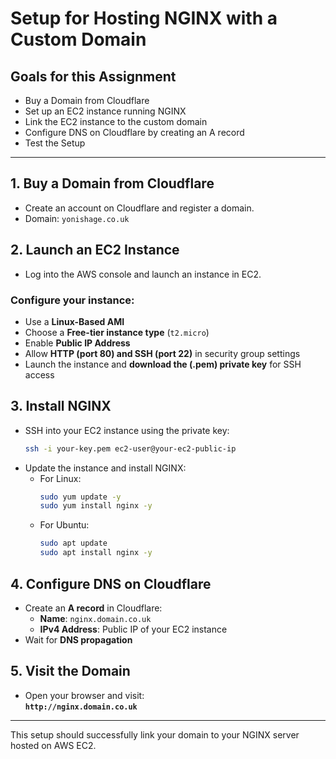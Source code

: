 # Setup for Hosting NGINX with a Custom Domain

## Goals for this Assignment
- Buy a Domain from Cloudflare
- Set up an EC2 instance running NGINX
- Link the EC2 instance to the custom domain
- Configure DNS on Cloudflare by creating an A record
- Test the Setup

---

## 1. Buy a Domain from Cloudflare
- Create an account on Cloudflare and register a domain.
- Domain: `yonishage.co.uk`

## 2. Launch an EC2 Instance
- Log into the AWS console and launch an instance in EC2.
### Configure your instance:
- Use a **Linux-Based AMI**
- Choose a **Free-tier instance type** (`t2.micro`)
- Enable **Public IP Address**
- Allow **HTTP (port 80) and SSH (port 22)** in security group settings
- Launch the instance and **download the (.pem) private key** for SSH access

## 3. Install NGINX
- SSH into your EC2 instance using the private key:
  ```sh
  ssh -i your-key.pem ec2-user@your-ec2-public-ip
  ```
- Update the instance and install NGINX:
  - For Linux:
    ```sh
    sudo yum update -y
    sudo yum install nginx -y
    ```
  - For Ubuntu:
    ```sh
    sudo apt update
    sudo apt install nginx -y
    ```

## 4. Configure DNS on Cloudflare
- Create an **A record** in Cloudflare:
  - **Name**: `nginx.domain.co.uk`
  - **IPv4 Address**: Public IP of your EC2 instance
- Wait for **DNS propagation**

## 5. Visit the Domain
- Open your browser and visit:  
  **`http://nginx.domain.co.uk`**

---

This setup should successfully link your domain to your NGINX server hosted on AWS EC2.
